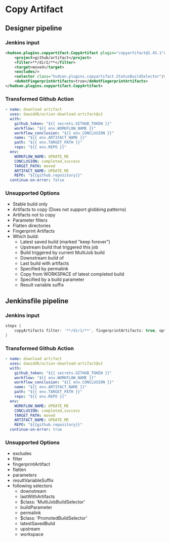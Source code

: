 # Copy Artifact

## Designer pipeline

### Jenkins input

```xml
<hudson.plugins.copyartifact.CopyArtifact plugin="copyartifact@1.45.1">
    <project>github/artifact</project>
    <filter>**/dir2/**</filter>
    <target>moved</target>
    <excludes/>
    <selector class="hudson.plugins.copyartifact.StatusBuildSelector"/>
    <doNotFingerprintArtifacts>true</doNotFingerprintArtifacts>
</hudson.plugins.copyartifact.CopyArtifact>
```

### Transformed Github Action

```yaml
- name: download artifact
  uses: dawidd6/action-download-artifact@v2
  with:
    github_token: "${{ secrets.GITHUB_TOKEN }}"
    workflow: "${{ env.WORKFLOW_NAME }}"
    workflow_conclusion: "${{ env.CONCLUSION }}"
    name: "${{ env.ARTIFACT_NAME }}"
    path: "${{ env.TARGET_PATH }}"
    repo: "${{ env.REPO }}"
  env:
    WORKFLOW_NAME: UPDATE_ME
    CONCLUSION: completed,success
    TARGET_PATH: moved
    ARTIFACT_NAME: UPDATE_ME
    REPO: "${{github.repository}}"
  continue-on-error: false
```

### Unsupported Options
- Stable build only
- Artifacts to copy (Does not support globbing patterns)
- Artifacts not to copy
- Parameter filters
- Flatten directories
- Fingerprint Artifacts
- Which build:
  - Latest saved build (marked "keep forever")
  - Upstream build that triggered this job
  - Build triggered by current MultiJob build
  - Downstream build of
  - Last build with artifacts
  - Specified by permalink
  - Copy from WORKSPACE of latest completed build
  - Specified by a build parameter
  - Result variable suffix

## Jenkinsfile pipeline

### Jenkins input

```groovy
steps {
    copyArtifacts filter: '**/dir1/**', fingerprintArtifacts: true, optional: true, projectName: 'github/test-artifact', selector: lastSuccessful(), target: 'moved'
}
```

### Transformed Github Action

```yaml
- name: download artifact
  uses: dawidd6/action-download-artifact@v2
  with:
    github_token: "${{ secrets.GITHUB_TOKEN }}"
    workflow: "${{ env.WORKFLOW_NAME }}"
    workflow_conclusion: "${{ env.CONCLUSION }}"
    name: "${{ env.ARTIFACT_NAME }}"
    path: "${{ env.TARGET_PATH }}"
    repo: "${{ env.REPO }}"
  env:
    WORKFLOW_NAME: UPDATE_ME
    CONCLUSION: completed,success
    TARGET_PATH: moved
    ARTIFACT_NAME: UPDATE_ME
    REPO: "${{github.repository}}"
  continue-on-error: true
```

### Unsupported Options
- excludes
- filter
- fingerprintArtifact
- flatten
- parameters
- resultVariableSuffix
- following selectors
  - downstream
  - lastWithArtifacts
  - $class: 'MultiJobBuildSelector'
  - buildParameter
  - permalink
  - $class: 'PromotedBuildSelector'
  - latestSavedBuild
  - upstream
  - workspace
